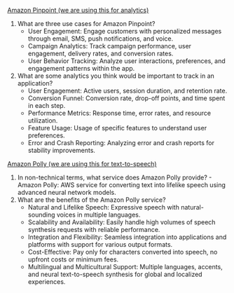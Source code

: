 [Amazon Pinpoint (we are using this for analytics)](https://aws.amazon.com/pinpoint/)

1. What are three use cases for Amazon Pinpoint?
	- User Engagement: Engage customers with personalized messages through email, SMS, push notifications, and voice.
	- Campaign Analytics: Track campaign performance, user engagement, delivery rates, and conversion rates.
	- User Behavior Tracking: Analyze user interactions, preferences, and engagement patterns within the app.
1. What are some analytics you think would be important to track in an application?
	 - User Engagement: Active users, session duration, and retention rate.
	- Conversion Funnel: Conversion rate, drop-off points, and time spent in each step.
	- Performance Metrics: Response time, error rates, and resource utilization.
	- Feature Usage: Usage of specific features to understand user preferences.
	- Error and Crash Reporting: Analyzing error and crash reports for stability improvements.

[Amazon Polly (we are using this for text-to-speech)](https://docs.aws.amazon.com/polly/latest/dg/what-is.html)

1. In non-technical terms, what service does Amazon Polly provide?
        -   Amazon Polly: AWS service for converting text into lifelike speech using advanced neural network models.
2. What are the benefits of the Amazon Polly service?
	 - Natural and Lifelike Speech: Expressive speech with natural-sounding voices in multiple languages.
	- Scalability and Availability: Easily handle high volumes of speech synthesis requests with reliable performance.
	- Integration and Flexibility: Seamless integration into applications and platforms with support for various output formats.
	- Cost-Effective: Pay only for characters converted into speech, no upfront costs or minimum fees.
	- Multilingual and Multicultural Support: Multiple languages, accents, and neural text-to-speech synthesis for global and localized experiences.